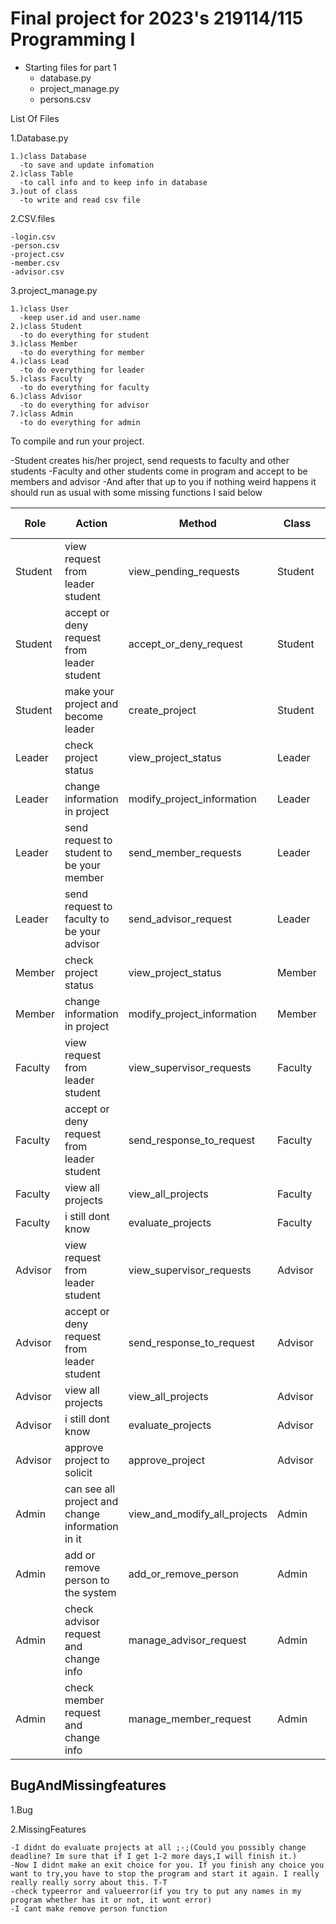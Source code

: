 # Final project for 2023's 219114/115 Programming I
* Starting files for part 1
  - database.py
  - project_manage.py
  - persons.csv

List Of Files

  1.Database.py
  
    1.)class Database
      -to save and update infomation
    2.)class Table
      -to call info and to keep info in database
    3.)out of class
      -to write and read csv file 

  2.CSV.files
  
    -login.csv
    -person.csv
    -project.csv
    -member.csv
    -advisor.csv

  3.project_manage.py
  
    1.)class User
      -keep user.id and user.name
    2.)class Student
      -to do everything for student
    3.)class Member
      -to do everything for member
    4.)class Lead
      -to do everything for leader
    5.)class Faculty
      -to do everything for faculty
    6.)class Advisor
      -to do everything for advisor
    7.)class Admin
      -to do everything for admin

To compile and run your project.

  -Student creates his/her project, send requests to faculty and other students
  -Faculty and other students come in program and accept to be members and advisor
  -And after that up to you 
  if nothing weird happens it should run as usual with some missing functions I said below
  

| Role | Action | Method  | Class | Completion percentage |
| ------------- | ------------- | ------------- | ------------- | ------------- |
| Student  | view request from leader student  | view_pending_requests  | Student  | 80  |
| Student  | accept or deny request from leader student  | accept_or_deny_request  | Student  | 80  |
| Student  | make your project and become leader  | create_project  | Student  | 100  |
| Leader  | check project status  | view_project_status  | Leader  | 100  |
| Leader  | change information in project  | modify_project_information  | Leader  | 100  |
| Leader  | send request to student to be your member  | send_member_requests  | Leader  | 80  |
| Leader  | send request to faculty to be your advisor  | send_advisor_request  | Leader  | 80  |
| Member  | check project status  | view_project_status  | Member  | 100  |
| Member  | change information in project  | modify_project_information  | Member  | 100  |
| Faculty  | view request from leader student  | view_supervisor_requests  | Faculty  | 100  |
| Faculty  | accept or deny request from leader student  | send_response_to_request  | Faculty  | 80  |
| Faculty  | view all projects | view_all_projects  | Faculty  | 100  |
| Faculty  | i still dont know | evaluate_projects  | Faculty  | 0  |
| Advisor  | view request from leader student | view_supervisor_requests  | Advisor  | 100  |
| Advisor  | accept or deny request from leader student | send_response_to_request  | Advisor  | 80  |
| Advisor  | view all projects | view_all_projects  | Advisor  | 100  |
| Advisor  | i still dont know | evaluate_projects  | Advisor  | 0  |
| Advisor  | approve project to solicit | approve_project  | Advisor  | 80  |
| Admin  | can see all project and change information in it  | view_and_modify_all_projects  | Admin  | 80  |
| Admin  | add or remove person to the system  | add_or_remove_person  | Admin  | 50  |
| Admin  | check advisor request and change info  | manage_advisor_request  | Admin  | 50  |
| Admin  | check member request and change info  | manage_member_request  | Admin  | 50  |

BugAndMissingfeatures
  -
  1.Bug
  
    

    
  2.MissingFeatures
  
    -I didnt do evaluate projects at all ;-;(Could you possibly change deadline? Im sure that if I get 1-2 more days,I will finish it.)
    -Now I didnt make an exit choice for you. If you finish any choice you want to try,you have to stop the program and start it again. I really really really sorry about this. T-T
    -check typeerror and valueerror(if you try to put any names in my program whether has it or not, it wont error)
    -I cant make remove person function 
